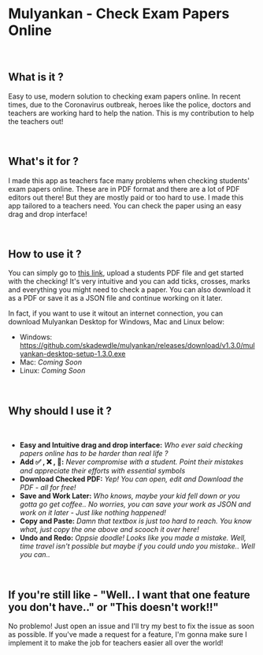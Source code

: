 # Mulyankan - Check Exam Papers Online
&nbsp;&nbsp;
## What is it ?
Easy to use, modern solution to checking exam papers online. In recent times, due to the Coronavirus outbreak, heroes like the police, doctors and teachers are working hard to help the nation. This is my contribution to help the teachers out!

&nbsp;

## What's it for ?
I made this app as teachers face many problems when checking students' exam papers online. These are in PDF format and there are a lot of PDF editors out there! But they are mostly paid or too hard to use. I made this app tailored to a teachers need. You can check the paper using an easy drag and drop interface!

&nbsp;

## How to use it ?
You can simply go to <a href="https://mulyankan.netlify.app">this link</a>, upload a students PDF file and get started with the checking! It's very intuitive and you can add ticks, crosses, marks and everything you might need to check a paper. You can also download it as a PDF or save it as a JSON file and continue working on it later.
  
In fact, if you want to use it witout an internet connection, you can download Mulyankan Desktop for Windows, Mac and Linux below:

- Windows: https://github.com/skadewdle/mulyankan/releases/download/v1.3.0/mulyankan-desktop-setup-1.3.0.exe
- Mac: *Coming Soon*
- Linux: *Coming Soon* 
  
&nbsp;

## Why should I use it ?
&nbsp;
- **Easy and Intuitive drag and drop interface:** _Who ever said checking papers online has to be harder than real life ?_
- **Add ✅  ,  ❌  , 💯:** _Never compromise with a student. Point their mistakes and appreciate their efforts with essential symbols_
- **Download Checked PDF:** _Yep! You can open, edit and Download the PDF - all for free!_
- **Save and Work Later:** _Who knows, maybe your kid fell down or you gotta go get coffee.. No worries, you can save your work as JSON and work on it later - Just like nothing happened!_
- **Copy and Paste:** _Damn that textbox is just too hard to reach. You know what, just copy the one above and scooch it over here!_
- **Undo and Redo:** _Oppsie doodle! Looks like you made a mistake. Well, time travel isn't possible but maybe if you could undo you mistake.. Well you can.._

&nbsp;

## If you're still like - "Well.. I want that one feature you don't have.." or "This doesn't work!!"
No problemo! Just open an issue and I'll try my best to fix the issue as soon as possible. If you've made a request for a feature, I'm gonna make sure I implement it to make the job for teachers easier all over the world!

